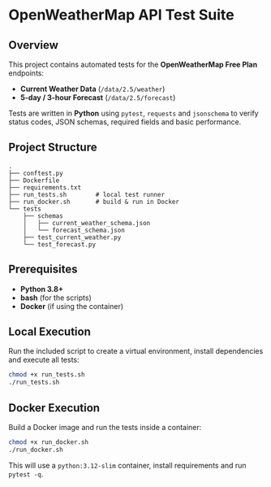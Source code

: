 # OpenWeatherMap API Test Suite

## Overview
This project contains automated tests for the **OpenWeatherMap Free Plan** endpoints:

- **Current Weather Data** (`/data/2.5/weather`)  
- **5-day / 3-hour Forecast** (`/data/2.5/forecast`)

Tests are written in **Python** using `pytest`, `requests` and `jsonschema` to verify status codes, JSON schemas, required fields and basic performance.

## Project Structure
```
.
├── conftest.py
├── Dockerfile
├── requirements.txt
├── run_tests.sh        # local test runner
├── run_docker.sh       # build & run in Docker
└── tests
    ├── schemas
    │   ├── current_weather_schema.json
    │   └── forecast_schema.json
    ├── test_current_weather.py
    └── test_forecast.py
```

## Prerequisites
- **Python 3.8+**  
- **bash** (for the scripts)  
- **Docker** (if using the container)

## Local Execution
Run the included script to create a virtual environment, install dependencies and execute all tests:

```bash
chmod +x run_tests.sh
./run_tests.sh
```

## Docker Execution
Build a Docker image and run the tests inside a container:

```bash
chmod +x run_docker.sh
./run_docker.sh
```

This will use a `python:3.12-slim` container, install requirements and run `pytest -q`.

